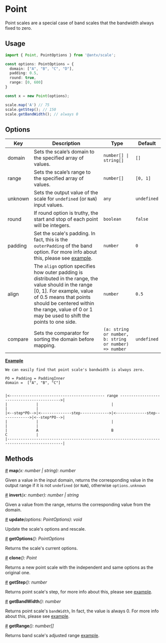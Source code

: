 # Point

Point scales are a special case of band scales that the bandwidth always fixed to zero.

## Usage

```ts
import { Point, PointOptions } from '@antv/scale';

const options: PointOptions = {
  domain: ["A", "B", "C", "D"],
  padding: 0.5,
  round: true,
  range: [0, 600]
}

const x = new Point(options);

scale.map('A') // 75
scale.getStep(); // 150
scale.getBandWidth(); // always 0
```

## Options

| Key | Description | Type | Default|  
| ----| ----------- | -----| -------|
| domain | Sets the scale’s domain to the specified array of values. | <code>number[] &#124; string[]</code> | `[]` |
| range | Sets the scale’s range to the specified array of values. | `number[]` | `[0, 1]` |
| unknown | Sets the output value of the scale for `undefined` (or `NaN`) input values. | `any` | `undefined` |
| round | If round option is truthy, the start and stop of each point will be integers. | `boolean` | `false` |
| padding | Set the scale's padding. In fact, this is the `outerPadding` of the band option. For more info about this, please see [example](#example). | `number` | `0` |
| align | The `align` option specifies how outer padding is distributed in the range, the value should in the range [0, 1]. For example, value of 0.5 means that points should be centered within the range, value of 0 or 1 may be used to shift the points to one side. | `number` | `0.5` |
| compare | Sets the comparator for sorting the domain before mapping. | ```(a: string or number, b: string or number) => number```| `undefined` |

<a name="point_map" href="#example">**Example**</a>

```plain
We can easily find that point scale's bandwidth is always zero.

PO = Padding = PaddingInner
domain =  ["A", "B", "C"]


|<------------------------------------------- range ------------------------------------------->|
|             |                                 |                                 |             |
|<--step*PO-->|<--------------step------------->|<--------------step------------->|<--step*PO-->|
|             |                                 |                                 |             |
|             A                                 B                                 C             |
|-----------------------------------------------------------------------------------------------|
```

## Methods

<a name="point_map" href="#point_map">#</a> **map**<i>(x: number | string): number</i>

Given a value in the input domain, returns the corresponding value in the output range if it is not `undefined` (or `NaN`), otherwise `options.unknown`

<a name="point_invert" href="#point_invert">#</a> **invert**<i>(x: number): number | string</i>

Given a value from the range, returns the corresponding value from the domain.

<a name="point_update" href="#point_update">#</a> **update**<i>(options: PointOptions): void</i>

Update the scale's options and rescale.

<a name="point_getOptions" href="#point_getOptions">#</a> **getOptions**<i>(): PointOptions</i>

Returns the scale's current options.

<a name="point_clone" href="#point_clone">#</a> **clone**<i>(): Point</i>

Returns a new point scale with the independent and same options as the original one.

<a name="point_step" href="#point_clone">#</a> **getStep**<i>(): number</i>

Returns point scale's step, for more info about this, please see [example](#example).

<a name="point_get_band_width" href="#point_get_band_width">#</a> **getBandWidth**<i>(): number</i>

Returns point scale's `bandWidth`, In fact, the value is always 0. For more info about this, please
see [example](#example).

<a name="point_get_range" href="#point_get_range">#</a> **getRange**<i>(): number[]</i>

Returns band scale's adjusted range [example](#example).
